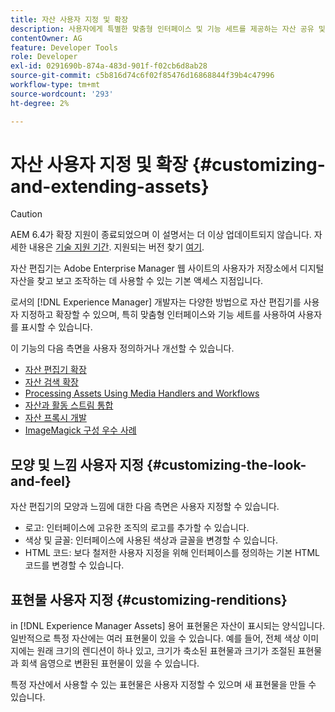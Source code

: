 ```yaml
---
title: 자산 사용자 지정 및 확장
description: 사용자에게 특별한 맞춤형 인터페이스 및 기능 세트를 제공하는 자산 공유 및 자산 편집기를 사용자 지정하고 확장할 수 있는 방법을 알아봅니다.
contentOwner: AG
feature: Developer Tools
role: Developer
exl-id: 0291690b-874a-483d-901f-f02cb6d8ab28
source-git-commit: c5b816d74c6f02f85476d16868844f39b4c47996
workflow-type: tm+mt
source-wordcount: '293'
ht-degree: 2%

---
```


# 자산 사용자 지정 및 확장 {#customizing-and-extending-assets}

>[!CAUTION]
>
>AEM 6.4가 확장 지원이 종료되었으며 이 설명서는 더 이상 업데이트되지 않습니다. 자세한 내용은 [기술 지원 기간](https://helpx.adobe.com/kr/support/programs/eol-matrix.html). 지원되는 버전 찾기 [여기](https://experienceleague.adobe.com/docs/).

자산 편집기는 Adobe Enterprise Manager 웹 사이트의 사용자가 저장소에서 디지털 자산을 찾고 보고 조작하는 데 사용할 수 있는 기본 액세스 지점입니다.

로서의 [!DNL Experience Manager] 개발자는 다양한 방법으로 자산 편집기를 사용자 지정하고 확장할 수 있으며, 특히 맞춤형 인터페이스와 기능 세트를 사용하여 사용자를 표시할 수 있습니다.

이 기능의 다음 측면을 사용자 정의하거나 개선할 수 있습니다.

* [자산 편집기 확장](asseteditorx.md)
* [자산 검색 확장](searchx.md)
* [Processing Assets Using Media Handlers and Workflows](media-handlers.md)
* [자산과 활동 스트림 통합](extending-activity-stream.md)
* [자산 프록시 개발](proxy.md)
* [ImageMagick 구성 우수 사례](best-practices-for-imagemagick.md)

## 모양 및 느낌 사용자 지정 {#customizing-the-look-and-feel}

자산 편집기의 모양과 느낌에 대한 다음 측면은 사용자 지정할 수 있습니다.

* 로고: 인터페이스에 고유한 조직의 로고를 추가할 수 있습니다.
* 색상 및 글꼴: 인터페이스에 사용된 색상과 글꼴을 변경할 수 있습니다.
* HTML 코드: 보다 철저한 사용자 지정을 위해 인터페이스를 정의하는 기본 HTML 코드를 변경할 수 있습니다.

## 표현물 사용자 지정 {#customizing-renditions}

in [!DNL Experience Manager Assets] 용어 표현물은 자산이 표시되는 양식입니다. 일반적으로 특정 자산에는 여러 표현물이 있을 수 있습니다. 예를 들어, 전체 색상 이미지에는 원래 크기의 렌디션이 하나 있고, 크기가 축소된 표현물과 크기가 조절된 표현물과 회색 음영으로 변환된 표현물이 있을 수 있습니다.

특정 자산에서 사용할 수 있는 표현물은 사용자 지정할 수 있으며 새 표현물을 만들 수 있습니다.
